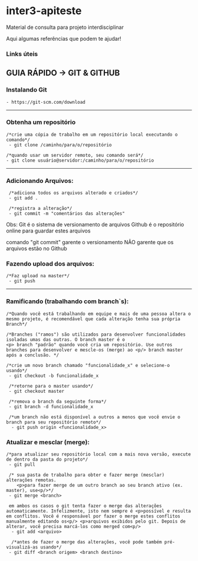 # inter3-apiteste

Material de consulta para projeto interdisciplinar 

Aqui algumas referências  que podem te ajudar!


### Links úteis 


## GUIA RÁPIDO -> GIT & GITHUB
### Instalando Git 
    - https://git-scm.com/download

---------------------------------

### Obtenha um repositório
    /*crie uma cópia de trabalho em um repositório local executando o comando*/
     - git clone /caminho/para/o/repositório

    /*quando usar um servidor remoto, seu comando será*/
    - git clone usuário@servidor:/caminho/para/o/repositório

---------------------------------

### Adicionando Arquivos:
     /*adiciona todos os arquivos alterado e criados*/   
     - git add . 

     /*registra a alteração*/   
     - git commit -m "comentários das alterações"

Obs: Git é o sistema de versionamento de arquivos Github é o repositório online para guardar estes arquivos 
<p> comando "git commit" garente o versionamento NÃO garente que os arquivos estão no Github<p/>

### Fazendo upload dos arquivos:
    /*Faz upload na master*/
     - git push

---------------------------------

### Ramificando (trabalhando com branch`s):

    /*Quando você está trabalhando em equipe e mais de uma pessoa altera o mesmo projeto, é recomendável que cada alteração tenha sua própria Branch*/

    /*Branches ("ramos") são utilizados para desenvolver funcionalidades isoladas umas das outras. O branch master é o
    <p> branch "padrão" quando você cria um repositório. Use outros branches para desenvolver e mescle-os (merge) ao <p/> branch master após a conclusão. */

    /*crie um novo branch chamado "funcionalidade_x" e selecione-o usando*/
     - git checkout -b funcionalidade_x

     /*retorne para o master usando*/
     - git checkout master

     /*remova o branch da seguinte forma*/
     - git branch -d funcionalidade_x

     /*um branch não está disponível a outros a menos que você envie o branch para seu repositório remoto*/
      - git push origin <funcionalidade_x>

### Atualizar e mesclar (merge):
    /*para atualizar seu repositório local com a mais nova versão, execute de dentro da pasta do projeto*/
     - git pull

     /* sua pasta de trabalho para obter e fazer merge (mesclar) alterações remotas.
        <p>para fazer merge de um outro branch ao seu branch ativo (ex. master), use<p/>*/
     - git merge <branch>

     em ambos os casos o git tenta fazer o merge das alterações automaticamente. Infelizmente, isto nem sempre é <p>possível e resulta em conflitos. Você é responsável por fazer o merge estes conflitos manualmente editando os<p/> <p>arquivos exibidos pelo git. Depois de alterar, você precisa marcá-los como merged com<p/>
      - git add <arquivo>

      /*antes de fazer o merge das alterações, você pode também pré-visualizá-as usando*/
     - git diff <branch origem> <branch destino>